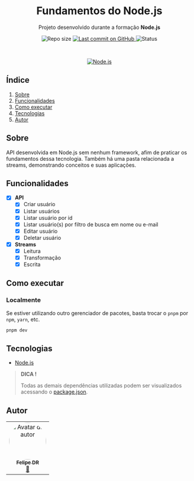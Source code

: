 <p align="center">
  <h1 align="center">Fundamentos do Node.js</h1>
  <p align="center">Projeto desenvolvido durante a formação <strong>Node.js</strong></p>
</p>

<p align="center">
  <img src="https://img.shields.io/github/repo-size/felipe-dr/fundamentos-api-node?style=for-the-badge&color=4e5acf" alt="Repo size" />
  <a aria-label="Last Commit" href="https://github.com/felipe-dr/fundamentos-api-node/commits/main">
    <img src="https://img.shields.io/github/last-commit/felipe-dr/fundamentos-api-node?style=for-the-badge&color=4e5acf" alt="Last commit on GitHub" />
  </a>
  <!-- <img src="https://img.shields.io/badge/license-MIT-4e5acf?style=for-the-badge" alt="License" /> -->
  <img src="https://img.shields.io/badge/status-concluído-green?style=for-the-badge" alt="Status" />
</p>

<br>

<p align="center">
  <a target="_blank" href="https://nodejs.org/en">
    <img src="https://img.shields.io/static/v1?style=plastic&color=blue&label=Node.js&message=JS&logo=Node.js" alt="Node.js" />
  </a>
</p>

## Índice

<ol>
  <li><a href="#sobre">Sobre</a></li>
  <li><a href="#funcionalidades">Funcionalidades</a></li>
  <li><a href="#como-executar">Como executar</a></li>
  <li><a href="#tecnologias">Tecnologias</a></li>
  <li><a href="#autor">Autor</a></li>
</ol>

## Sobre

API desenvolvida em Node.js sem nenhum framework, afim de praticar os fundamentos dessa tecnologia. Também há uma pasta relacionada a streams, demonstrando conceitos e suas aplicações.

## Funcionalidades

- [x] **API**
  - [x] Criar usuário
  - [x] Listar usuários
  - [x] Listar usuário por id
  - [x] Listar usuário(s) por filtro de busca em nome ou e-mail
  - [x] Editar usuário
  - [x] Deletar usuário
- [x] **Streams**
  - [x] Leitura
  - [x] Transformação
  - [x] Escrita

## Como executar

### Localmente

Se estiver utilizando outro gerenciador de pacotes, basta trocar o `pnpm` por `npm`, `yarn`, etc.

```bash
pnpm dev
```

## Tecnologias

- [Node.js](https://nodejs.org/en)

> **DICA !**
>
> Todas as demais dependências utilizadas podem ser visualizados acessando o [package.json](./package.json).

## Autor

<table>
  <tr>
    <td align="center">
      <a href="https://github.com/felipe-dr">
        <img style="border-radius: 50%;" src="https://avatars.githubusercontent.com/u/62888625?s=96&v=4" width="100px;" alt="Avatar do autor" />
        <br />
        <sub>
          <b>Felipe DR</b>
        </sub>
      </a>
      <br />
      <a href="mailto:felipe.corp7@gmail.com" title="E-mail">📩</a>
    </td>
  </tr>
</table>
